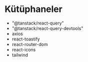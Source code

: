 # Kütüphaneler

- "@tanstack/react-query"
- "@tanstack/react-query-devtools"
- axios
- react-toastify
- react-router-dom
- react-icons
- tailwind
